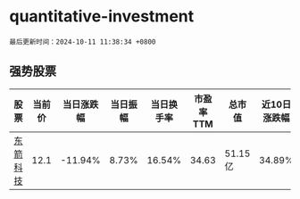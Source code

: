 # quantitative-investment

`最后更新时间：2024-10-11 11:38:34 +0800`

## 强势股票

|股票|当前价|当日涨跌幅|当日振幅|当日换手率|市盈率TTM|总市值|近10日涨跌幅|
|----|----|----|----|----|----|----|----|
|[东箭科技](https://xueqiu.com/S/SZ300978)|12.1|-11.94%|8.73%|16.54%|34.63|51.15亿|34.89%|
